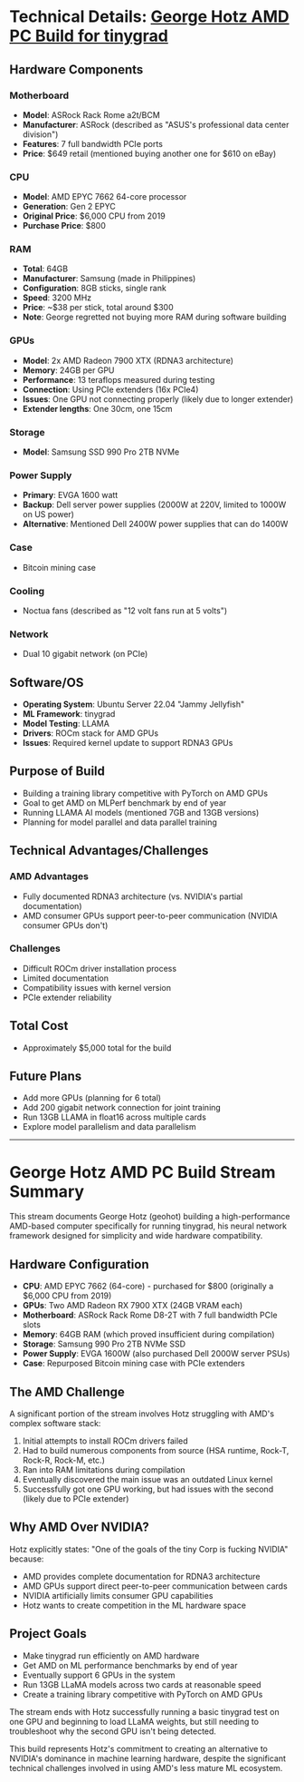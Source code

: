 # Technical Details: [George Hotz AMD PC Build for tinygrad](https://www.youtube.com/watch?v=IhkXxFJ_qeI)

## Hardware Components

### Motherboard
- **Model**: ASRock Rack Rome a2t/BCM
- **Manufacturer**: ASRock (described as "ASUS's professional data center division")
- **Features**: 7 full bandwidth PCIe ports
- **Price**: $649 retail (mentioned buying another one for $610 on eBay)

### CPU
- **Model**: AMD EPYC 7662 64-core processor
- **Generation**: Gen 2 EPYC
- **Original Price**: $6,000 CPU from 2019
- **Purchase Price**: $800

### RAM
- **Total**: 64GB
- **Manufacturer**: Samsung (made in Philippines)
- **Configuration**: 8GB sticks, single rank
- **Speed**: 3200 MHz
- **Price**: ~$38 per stick, total around $300
- **Note**: George regretted not buying more RAM during software building

### GPUs
- **Model**: 2x AMD Radeon 7900 XTX (RDNA3 architecture)
- **Memory**: 24GB per GPU
- **Performance**: 13 teraflops measured during testing
- **Connection**: Using PCIe extenders (16x PCIe4)
- **Issues**: One GPU not connecting properly (likely due to longer extender)
- **Extender lengths**: One 30cm, one 15cm

### Storage
- **Model**: Samsung SSD 990 Pro 2TB NVMe

### Power Supply
- **Primary**: EVGA 1600 watt
- **Backup**: Dell server power supplies (2000W at 220V, limited to 1000W on US power)
- **Alternative**: Mentioned Dell 2400W power supplies that can do 1400W

### Case
- Bitcoin mining case

### Cooling
- Noctua fans (described as "12 volt fans run at 5 volts")

### Network
- Dual 10 gigabit network (on PCIe)

## Software/OS

- **Operating System**: Ubuntu Server 22.04 "Jammy Jellyfish"
- **ML Framework**: tinygrad
- **Model Testing**: LLAMA
- **Drivers**: ROCm stack for AMD GPUs
- **Issues**: Required kernel update to support RDNA3 GPUs

## Purpose of Build

- Building a training library competitive with PyTorch on AMD GPUs
- Goal to get AMD on MLPerf benchmark by end of year
- Running LLAMA AI models (mentioned 7GB and 13GB versions)
- Planning for model parallel and data parallel training

## Technical Advantages/Challenges

### AMD Advantages
- Fully documented RDNA3 architecture (vs. NVIDIA's partial documentation)
- AMD consumer GPUs support peer-to-peer communication (NVIDIA consumer GPUs don't)

### Challenges
- Difficult ROCm driver installation process
- Limited documentation
- Compatibility issues with kernel version
- PCIe extender reliability

## Total Cost
- Approximately $5,000 total for the build

## Future Plans
- Add more GPUs (planning for 6 total)
- Add 200 gigabit network connection for joint training
- Run 13GB LLAMA in float16 across multiple cards
- Explore model parallelism and data parallelism

---

# George Hotz AMD PC Build Stream Summary

This stream documents George Hotz (geohot) building a high-performance AMD-based computer specifically for running tinygrad, his neural network framework designed for simplicity and wide hardware compatibility.

## Hardware Configuration
- **CPU**: AMD EPYC 7662 (64-core) - purchased for $800 (originally a $6,000 CPU from 2019)
- **GPUs**: Two AMD Radeon RX 7900 XTX (24GB VRAM each)
- **Motherboard**: ASRock Rack Rome D8-2T with 7 full bandwidth PCIe slots
- **Memory**: 64GB RAM (which proved insufficient during compilation)
- **Storage**: Samsung 990 Pro 2TB NVMe SSD
- **Power Supply**: EVGA 1600W (also purchased Dell 2000W server PSUs)
- **Case**: Repurposed Bitcoin mining case with PCIe extenders

## The AMD Challenge
A significant portion of the stream involves Hotz struggling with AMD's complex software stack:
1. Initial attempts to install ROCm drivers failed
2. Had to build numerous components from source (HSA runtime, Rock-T, Rock-R, Rock-M, etc.)
3. Ran into RAM limitations during compilation
4. Eventually discovered the main issue was an outdated Linux kernel
5. Successfully got one GPU working, but had issues with the second (likely due to PCIe extender)

## Why AMD Over NVIDIA?
Hotz explicitly states: "One of the goals of the tiny Corp is fucking NVIDIA" because:
- AMD provides complete documentation for RDNA3 architecture
- AMD GPUs support direct peer-to-peer communication between cards
- NVIDIA artificially limits consumer GPU capabilities
- Hotz wants to create competition in the ML hardware space

## Project Goals
- Make tinygrad run efficiently on AMD hardware
- Get AMD on ML performance benchmarks by end of year
- Eventually support 6 GPUs in the system
- Run 13GB LLaMA models across two cards at reasonable speed
- Create a training library competitive with PyTorch on AMD GPUs

The stream ends with Hotz successfully running a basic tinygrad test on one GPU and beginning to load LLaMA weights, but still needing to troubleshoot why the second GPU isn't being detected.

This build represents Hotz's commitment to creating an alternative to NVIDIA's dominance in machine learning hardware, despite the significant technical challenges involved in using AMD's less mature ML ecosystem.